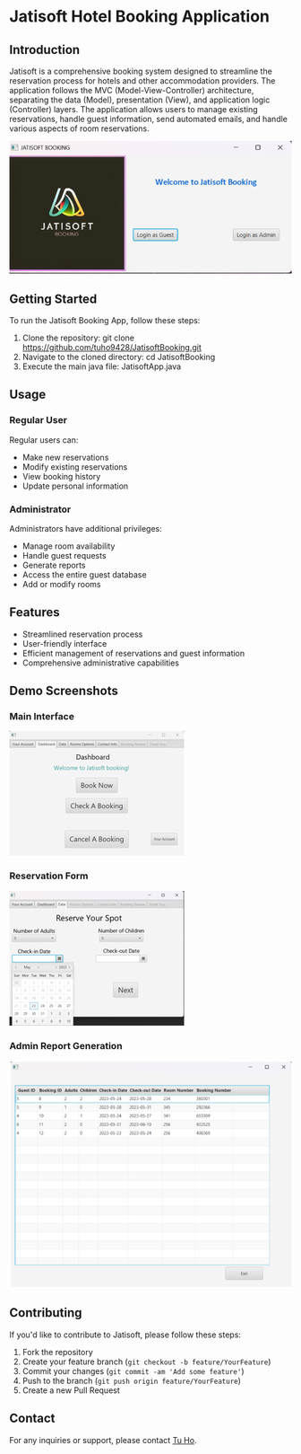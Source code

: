 # Jatisoft Hotel Booking Application

## Introduction

Jatisoft is a comprehensive booking system designed to streamline the reservation process for hotels and other accommodation providers. The application follows the MVC (Model-View-Controller) architecture, separating the data (Model), presentation (View), and application logic (Controller) layers.
The application allows users to manage existing reservations, handle guest information, send automated emails, and handle various aspects of room reservations.

![App](screenshots/home.png)

## Getting Started

To run the Jatisoft Booking App, follow these steps:

1. Clone the repository: git clone https://github.com/tuho9428/JatisoftBooking.git
2. Navigate to the cloned directory: cd JatisoftBooking
3. Execute the main java file: JatisoftApp.java


## Usage

### Regular User

Regular users can:

- Make new reservations
- Modify existing reservations
- View booking history
- Update personal information

### Administrator

Administrators have additional privileges:

- Manage room availability
- Handle guest requests
- Generate reports
- Access the entire guest database
- Add or modify rooms

## Features

- Streamlined reservation process
- User-friendly interface
- Efficient management of reservations and guest information
- Comprehensive administrative capabilities

## Demo Screenshots

### Main Interface
![Main Interface](screenshots/main-interface.png)

### Reservation Form
![Reservation Form](screenshots/reservation-form.png)

### Admin Report Generation
![Report Generation](screenshots/report-generation.png)

## Contributing

If you'd like to contribute to Jatisoft, please follow these steps:

1. Fork the repository
2. Create your feature branch (`git checkout -b feature/YourFeature`)
3. Commit your changes (`git commit -am 'Add some feature'`)
4. Push to the branch (`git push origin feature/YourFeature`)
5. Create a new Pull Request

## Contact

For any inquiries or support, please contact [Tu Ho](mailto:ht@cwu.edu).



